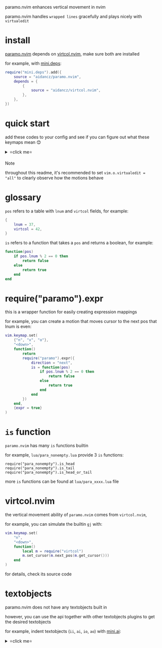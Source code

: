 paramo.nvim enhances vertical movement in nvim

paramo.nvim handles `wrapped lines` gracefully and plays nicely with `virtualedit`

# install

[paramo.nvim](https://github.com/aidancz/paramo.nvim) depends on [virtcol.nvim](https://github.com/aidancz/virtcol.nvim), make sure both are installed

for example, with [mini.deps](https://github.com/echasnovski/mini.nvim/blob/main/readmes/mini-deps.md):

```lua
require("mini.deps").add({
	source = "aidancz/paramo.nvim",
	depends = {
		{
			source = "aidancz/virtcol.nvim",
		},
	},
})
```

# quick start

add these codes to your config and see if you can figure out what these keymaps mean 😊

<details>

<summary>⭐click me⭐</summary>

```lua
local map = function(key, direction, is, hook)
	vim.keymap.set(
		{"n", "x", "o"},
		key,
		function()
			return
			require("paramo").expr({
				direction = direction,
				is = is,
				hook = hook,
			})
		end,
		{expr = true}
	)
end

map("{", "prev", require("para_nonempty_reverse").is_head_or_tail)
map("}", "next", require("para_nonempty_reverse").is_head_or_tail)

map("<a-u>", "prev", require("para_nonempty").is_head)
map("<a-d>", "next", require("para_nonempty").is_tail)

map("<a-w>", "next", require("para_cursor_column").is_head)
map("<a-e>", "next", require("para_cursor_column").is_tail)
map("<a-b>", "prev", require("para_cursor_column").is_head)

local caret = function() vim.cmd("normal! ^") end
map("<pageup>",   "prev", require("para_cursor_indent").is_head_or_tail, caret)
map("<pagedown>", "next", require("para_cursor_indent").is_head_or_tail, caret)
map(
	"<",
	"next",
	function(pos)
		return
		require("para_cursor_indent").is_head(
			pos,
			function(a, b)
				return a < b
			end
		)
	end,
	caret
)
map(
	">",
	"next",
	function(pos)
		return
		require("para_cursor_indent").is_head(
			pos,
			function(a, b)
				return a > b
			end
		)
	end,
	caret
)
map(
	"(",
	"prev",
	function(pos)
		return
		require("para_cursor_indent").is_head(
			pos,
			function(a, b)
				return a < b
			end
		)
	end,
	caret
)
map(
	")",
	"prev",
	function(pos)
		return
		require("para_cursor_indent").is_head(
			pos,
			function(a, b)
				return a > b
			end
		)
	end,
	caret
)
```

</details>

> [!NOTE]
>
> throughout this readme, it's recommended to set `vim.o.virtualedit = "all"` to clearly observe how the motions behave

# glossary

`pos` refers to a table with `lnum` and `virtcol` fields, for example:

```lua
{
	lnum = 37,
	virtcol = 42,
}
```

`is` refers to a function that takes a `pos` and returns a boolean, for example:

```lua
function(pos)
	if pos.lnum % 2 == 0 then
		return false
	else
		return true
	end
end
```

# require("paramo").expr

this is a wrapper function for easily creating expression mappings

for example, you can create a motion that moves cursor to the next pos that lnum is even:

```lua
vim.keymap.set(
	{"n", "x", "o"},
	"<down>",
	function()
		return
		require("paramo").expr({
			direction = "next",
			is = function(pos)
				if pos.lnum % 2 == 0 then
					return false
				else
					return true
				end
			end
		})
	end,
	{expr = true}
)
```

# `is` function

`paramo.nvim` has many `is` functions builtin

for example, `lua/para_nonempty.lua` provide 3 `is` functions:

```
require("para_nonempty").is_head
require("para_nonempty").is_tail
require("para_nonempty").is_head_or_tail
```

more `is` functions can be found at `lua/para_xxxx.lua` file

# virtcol.nvim

the vertical movement ability of `paramo.nvim` comes from `virtcol.nvim`,

for example, you can simulate the builtin `gj` with:

```lua
vim.keymap.set(
	"n",
	"<down>",
	function()
		local m = require("virtcol")
		m.set_cursor(m.next_pos(m.get_cursor()))
	end
)
```

for details, check its source code

# textobjects

paramo.nvim does not have any textobjects built in

however, you can use the api together with other textobjects plugins to get the desired textobjects

for example, indent textobjects (`ii`, `ai`, `io`, `ao`) with [mini.ai](https://github.com/echasnovski/mini.nvim/blob/main/readmes/mini-ai.md):

<details>

<summary>⭐click me⭐</summary>

```lua
require("mini.ai").setup({
	custom_textobjects = {
		i = function(ai_type)
			local is_head
			local is_tail
			if ai_type == "i" then
				is_head = require("para_cursor_indent").is_head
				is_tail = require("para_cursor_indent").is_tail
			else
				is_head = require("para_cursor_indent_include_empty_line").is_head
				is_tail = require("para_cursor_indent_include_empty_line").is_tail
			end

			local pos_head
			local pos_tail
			local pos_cursor = require("virtcol").get_cursor()
			if is_head(pos_cursor) then
				pos_head = pos_cursor
			else
				pos_head = require("paramo").prev_pos(pos_cursor, is_head)
			end
			if is_tail(pos_cursor) then
				pos_tail = pos_cursor
			else
				pos_tail = require("paramo").next_pos(pos_cursor, is_tail)
			end

			return {
				from = {
					line = pos_head.lnum,
					col = 1,
				},
				to = {
					line = pos_tail.lnum,
					col = 1,
				},
				vis_mode = "V",
			}
		end,

		o = function(ai_type)
			local is_head
			local is_tail
			if ai_type == "i" then
				is_head = require("para_cursor_ondent").is_head
				is_tail = require("para_cursor_ondent").is_tail
			else
				is_head = require("para_cursor_ondent_include_empty_line").is_head
				is_tail = require("para_cursor_ondent_include_empty_line").is_tail
			end

			local pos_head
			local pos_tail
			local pos_cursor = require("virtcol").get_cursor()
			if is_head(pos_cursor) then
				pos_head = pos_cursor
			else
				pos_head = require("paramo").prev_pos(pos_cursor, is_head)
			end
			if is_tail(pos_cursor) then
				pos_tail = pos_cursor
			else
				pos_tail = require("paramo").next_pos(pos_cursor, is_tail)
			end

			return {
				from = {
					line = pos_head.lnum,
					col = 1,
				},
				to = {
					line = pos_tail.lnum,
					col = 1,
				},
				vis_mode = "V",
			}
		end,
})

</summary>

# related plugins

https://github.com/jessekelighine/vindent.vim
